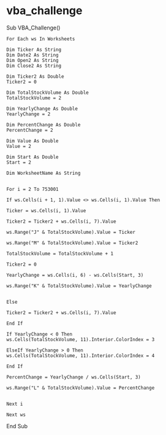 # vba_challenge
Sub VBA_Challenge()

    For Each ws In Worksheets

    Dim Ticker As String
    Dim Date2 As String
    Dim Open2 As String
    Dim Close2 As String
    
    Dim Ticker2 As Double
    Ticker2 = 0
    
    Dim TotalStockVolume As Double
    TotalStockVolume = 2
    
    Dim YearlyChange As Double
    YearlyChange = 2
    
    Dim PercentChange As Double
    PercentChange = 2
    
    Dim Value As Double
    Value = 2
    
    Dim Start As Double
    Start = 2
    
    Dim WorksheetName As String
    
    
    For i = 2 To 753001
    
    If ws.Cells(i + 1, 1).Value <> ws.Cells(i, 1).Value Then
    
    Ticker = ws.Cells(i, 1).Value
    
    Ticker2 = Ticker2 + ws.Cells(i, 7).Value
    
    ws.Range("J" & TotalStockVolume).Value = Ticker
    
    ws.Range("M" & TotalStockVolume).Value = Ticker2
    
    TotalStockVolume = TotalStockVolume + 1
    
    Ticker2 = 0
    
    YearlyChange = ws.Cells(i, 6) - ws.Cells(Start, 3)
    
    ws.Range("K" & TotalStockVolume).Value = YearlyChange
    

    Else
    
    Ticker2 = Ticker2 + ws.Cells(i, 7).Value
    
    End If
    
    If YearlyChange < 0 Then
    ws.Cells(TotalStockVolume, 11).Interior.ColorIndex = 3
    
    ElseIf YearlyChange > 0 Then
    ws.Cells(TotalStockVolume, 11).Interior.ColorIndex = 4
    
    End If
    
    PercentChange = YearlyChange / ws.Cells(Start, 3)
    
    ws.Range("L" & TotalStockVolume).Value = PercentChange

    
    Next i
    
    Next ws
    
    
End Sub
